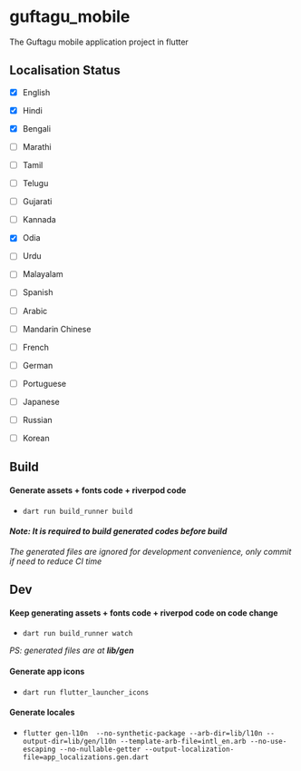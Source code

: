 # guftagu_mobile

The Guftagu mobile application project in flutter

## Localisation Status

- [x] English
- [x] Hindi
- [x] Bengali
- [ ] Marathi
- [ ] Tamil
- [ ] Telugu
- [ ] Gujarati
- [ ] Kannada
- [x] Odia
- [ ] Urdu
- [ ] Malayalam
- [ ] Spanish
- [ ] Arabic
- [ ] Mandarin Chinese
- [ ] French
- [ ] German
- [ ] Portuguese
- [ ] Japanese
- [ ] Russian
- [ ] Korean


## Build

#### Generate assets + fonts code + riverpod code

- `dart run build_runner build`

#### _Note: It is required to build generated codes before build_

_The generated files are ignored for development convenience, only commit if need to reduce CI time_

## Dev

#### Keep generating assets + fonts code + riverpod code on code change

- `dart run build_runner watch`

_PS: generated files are at **lib/gen**_

#### Generate app icons 

 - `dart run flutter_launcher_icons`

#### Generate locales 

 - `flutter gen-l10n  --no-synthetic-package --arb-dir=lib/l10n --output-dir=lib/gen/l10n --template-arb-file=intl_en.arb --no-use-escaping --no-nullable-getter --output-localization-file=app_localizations.gen.dart`

<!-- #### Generate native splash icon 

 - `dart run flutter_native_splash:create` -->

<!-- #### Generate hive code

- `flutter packages pub run build_runner build` -->